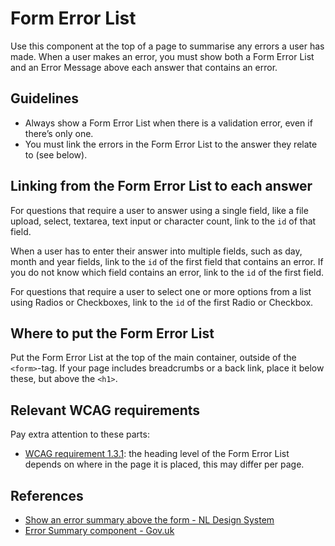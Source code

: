 <!-- @license CC0-1.0 -->

# Form Error List

Use this component at the top of a page to summarise any errors a user has made.
When a user makes an error, you must show both a Form Error List and an Error Message above each answer that contains an error.

## Guidelines

- Always show a Form Error List when there is a validation error, even if there’s only one.
- You must link the errors in the Form Error List to the answer they relate to (see below).

## Linking from the Form Error List to each answer

For questions that require a user to answer using a single field, like a file upload, select, textarea, text input or character count, link to the `id` of that field.

When a user has to enter their answer into multiple fields, such as day, month and year fields, link to the `id` of the first field that contains an error.
If you do not know which field contains an error, link to the `id` of the first field.

For questions that require a user to select one or more options from a list using Radios or Checkboxes, link to the `id` of the first Radio or Checkbox.

## Where to put the Form Error List

Put the Form Error List at the top of the main container, outside of the `<form>`-tag. If your page includes breadcrumbs or a back link, place it below these, but above the `<h1>`.

## Relevant WCAG requirements

Pay extra attention to these parts:

- [WCAG requirement 1.3.1](https://www.w3.org/TR/WCAG21/#info-and-relationships): the heading level of the Form Error List depends on where in the page it is placed, this may differ per page.

## References

- [Show an error summary above the form - NL Design System](https://www.nldesignsystem.nl/richtlijnen/formulieren/foutmeldingen#zet-een-samenvatting-van-de-foutmeldingen-boven-het-formulier)
- [Error Summary component - Gov.uk](https://design-system.service.gov.uk/components/error-summary/)
